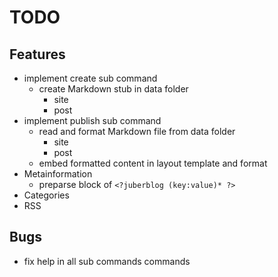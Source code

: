 # TODO

## Features

- implement create sub command
    - create Markdown stub in data folder
        - site
        - post
- implement publish sub command
    - read and format Markdown file from data folder
        - site
        - post
    - embed formatted content in layout template and format
- Metainformation
    - preparse block of `<?juberblog (key:value)* ?>`
- Categories
- RSS

## Bugs

- fix help in all sub commands commands